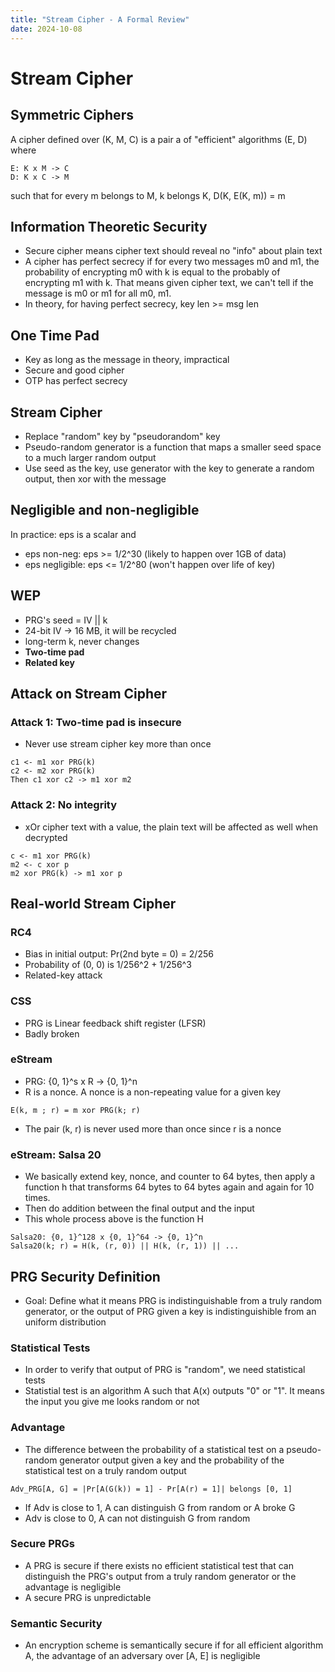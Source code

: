 ```yaml
---
title: "Stream Cipher - A Formal Review"
date: 2024-10-08
---
```


# Stream Cipher
## Symmetric Ciphers
A cipher defined over (K, M, C) is a pair a of "efficient" algorithms (E, D) where
```
E: K x M -> C  
D: K x C -> M
```
such that for every m belongs to M, k belongs K, D(K, E(K, m)) = m

## Information Theoretic Security
- Secure cipher means cipher text should reveal no "info" about plain text
- A cipher has perfect secrecy if for every two messages m0 and m1, the probability of encrypting m0 with k is equal to the probably of encrypting m1 with k. That means given cipher text, we can't tell if the message is m0 or m1 for all m0, m1.
- In theory, for having perfect secrecy, key len >= msg len

## One Time Pad
- Key as long as the message in theory, impractical
- Secure and good cipher
- OTP has perfect secrecy

## Stream Cipher
- Replace "random" key by "pseudorandom" key
- Pseudo-random generator is a function that maps a smaller seed space to a much larger random output
- Use seed as the key, use generator with the key to generate a random output, then xor with the message

## Negligible and non-negligible
In practice: eps is a scalar and
- eps non-neg: eps >= 1/2^30 (likely to happen over 1GB of data)
- eps negligible: eps <= 1/2^80 (won't happen over life of key)

## WEP
- PRG's seed = IV || k
- 24-bit IV -> 16 MB, it will be recycled
- long-term k, never changes
- **Two-time pad**
- **Related key**

## Attack on Stream Cipher
### Attack 1: Two-time pad is insecure
- Never use stream cipher key more than once
```
c1 <- m1 xor PRG(k)
c2 <- m2 xor PRG(k)
Then c1 xor c2 -> m1 xor m2
```
### Attack 2: No integrity
- xOr cipher text with a value, the plain text will be affected as well when decrypted
```
c <- m1 xor PRG(k)
m2 <- c xor p
m2 xor PRG(k) -> m1 xor p
```
## Real-world Stream Cipher
### RC4
- Bias in initial output: Pr(2nd byte = 0) = 2/256
- Probability of (0, 0) is 1/256^2 + 1/256^3
- Related-key attack

### CSS
- PRG is Linear feedback shift register (LFSR)
- Badly broken

### eStream
- PRG: {0, 1}^s x R -> {0, 1}^n
- R is a nonce. A nonce is a non-repeating value for a given key
```
E(k, m ; r) = m xor PRG(k; r)
```
- The pair (k, r) is never used more than once since r is a nonce

### eStream: Salsa 20
- We basically extend key, nonce, and counter to 64 bytes, then apply a function h that transforms 64 bytes to 64 bytes again and again for 10 times.
- Then do addition between the final output and the input
- This whole process above is the function H
```
Salsa20: {0, 1}^128 x {0, 1}^64 -> {0, 1}^n
Salsa20(k; r) = H(k, (r, 0)) || H(k, (r, 1)) || ...
```

## PRG Security Definition
- Goal: Define what it means PRG is indistinguishable from a truly random generator, or the output of PRG given a key is indistinguishible from an uniform distribution

### Statistical Tests
- In order to verify that output of PRG is "random", we need statistical tests
- Statistial test is an algorithm A such that A(x) outputs "0" or "1". It means the input you give me looks random or not

### Advantage
- The difference between the probability of a statistical test on a pseudo-random generator output given a key and the probability of the statistical test on a truly random output
```
Adv_PRG[A, G] = |Pr[A(G(k)) = 1] - Pr[A(r) = 1]| belongs [0, 1]
```
- If Adv is close to 1, A can distinguish G from random or A broke G
- Adv is close to 0, A can not distinguish G from random

### Secure PRGs
- A PRG is secure if there exists no efficient statistical test that can distinguish the PRG's output from a truly random generator or the advantage is negligible
- A secure PRG is unpredictable

### Semantic Security
- An encryption scheme is semantically secure if for all efficient algorithm A, the advantage of an adversary over [A, E] is negligible